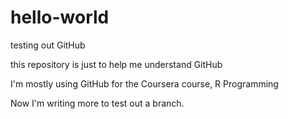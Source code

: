 # hello-world
testing out GitHub

this repository is just to help me understand GitHub

I'm mostly using GitHub for the Coursera course, R Programming

Now I'm writing more to test out a branch.
